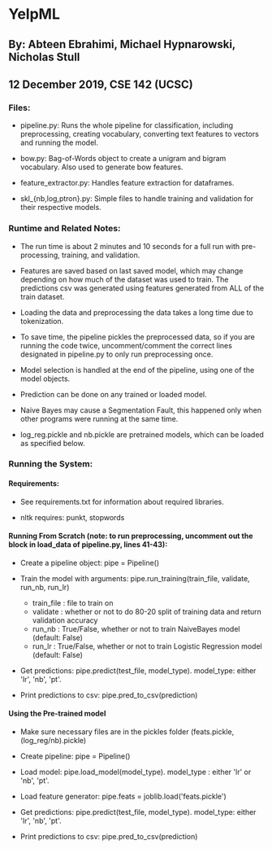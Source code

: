 # YelpML

## By: Abteen Ebrahimi, Michael Hypnarowski, Nicholas Stull

## 12 December 2019, CSE 142 (UCSC)

### Files:

- pipeline.py: Runs the whole pipeline for classification, including preprocessing, creating vocabulary,
converting text features to vectors and running the model.

- bow.py: Bag-of-Words object to create a unigram and bigram vocabulary. Also used to generate
bow features.

- feature_extractor.py: Handles feature extraction for dataframes.

- skl_{nb,log,ptron}.py: Simple files to handle training and validation for their respective models.
    
    
### Runtime and Related Notes:
- The run time is about 2 minutes and 10 seconds for a full run with pre-processing, training, and validation.

- Features are saved based on last saved model, which may change depending on how much of the dataset was
   used to train. The predictions csv was generated using features generated from ALL of the train dataset.
   
- Loading the data and preprocessing the data takes a long time due to tokenization.

- To save time, the pipeline pickles the preprocessed data, so if you are running the code twice,
   uncomment/comment the correct lines designated in pipeline.py to only run preprocessing once.
   
- Model selection is handled at the end of the pipeline, using one of the model objects.

- Prediction can be done on any trained or loaded model.

- Naive Bayes may cause a Segmentation Fault, this happened only when other programs were running at the same time.

- log_reg.pickle and nb.pickle are pretrained models, which can be loaded as specified below. 
    

### Running the System:

#### Requirements:

- See requirements.txt for information about required libraries.

- nltk requires: punkt, stopwords

#### Running From Scratch (note: to run preprocessing, uncomment out the block in load_data of pipeline.py, lines 41-43):

- Create a pipeline object: pipe = Pipeline()

- Train the model with arguments: pipe.run_training(train_file, validate, run_nb, run_lr)
    - train_file : file to train on
    - validate   : whether or not to do 80-20 split of training data and return validation accuracy
    - run_nb     : True/False, whether or not to train NaiveBayes model (default: False)
    - run_lr     : True/False, whether or not to train Logistic Regression model (default: False)

- Get predictions: pipe.predict(test_file, model_type). model_type: either 'lr', 'nb', 'pt'.

- Print predictions to csv: pipe.pred_to_csv(prediction)
    
    
#### Using the Pre-trained model

- Make sure necessary files are in the pickles folder (feats.pickle, (log_reg/nb).pickle)

- Create pipeline: pipe = Pipeline()

- Load model: pipe.load_model(model_type). model_type : either 'lr' or 'nb', 'pt'.

- Load feature generator: pipe.feats = joblib.load('feats.pickle')

- Get predictions: pipe.predict(test_file, model_type). model_type: either 'lr', 'nb', 'pt'.

- Print predictions to csv: pipe.pred_to_csv(prediction)
